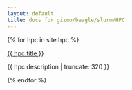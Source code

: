 ```yaml
---
layout: default
title: docs for gizmo/beagle/slurm/HPC
---
```


{% for hpc in site.hpc %}


<a href="{{ hpc.url | prepend: site.baseurl }}">
        {{ hpc.title }}
</a>

<p class="post-excerpt">{{ hpc.description | truncate: 320 }}</p>

{% endfor %} 
